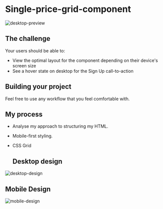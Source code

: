 # Single-price-grid-component

![desktop-preview](https://github.com/ioddgamers/Single-price-grid-component/assets/25953991/9b2c637b-9aae-4e7f-bc98-870267d37800)

## The challenge

Your users should be able to:

- View the optimal layout for the component depending on their device's screen size
- See a hover state on desktop for the Sign Up call-to-action

## Building your project

Feel free to use any workflow that you feel comfortable with. 

## My process
- Analyse my approach to structuring my HTML.
- Mobile-first styling.
- CSS Grid

  ## Desktop design
  
![desktop-design](https://github.com/ioddgamers/Single-price-grid-component/assets/25953991/1485df8f-26bf-4ec5-98e4-3fd4909e9fec)

  ## Mobile Design
  
  ![mobile-design](https://github.com/ioddgamers/Single-price-grid-component/assets/25953991/14e752bb-0f14-483b-bb6c-033e46a7f9ce)
